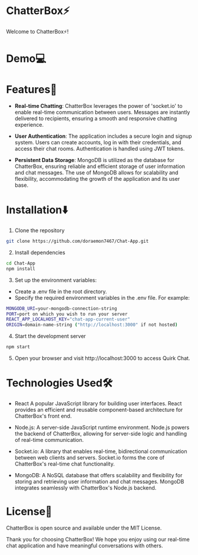 # ChatterBox⚡
Welcome to ChatterBox⚡! 

# Demo💻



# Features💫
- **Real-time Chatting**: ChatterBox leverages the power of 'socket.io' to enable real-time communication between users. Messages are instantly delivered to recipients, ensuring a smooth and responsive chatting experience.

- **User Authentication**: The application includes a secure login and signup system. Users can create accounts, log in with their credentials, and access their chat rooms. Authentication is handled using JWT tokens.

- **Persistent Data Storage**: MongoDB is utilized as the database for ChatterBox, ensuring reliable and efficient storage of user information and chat messages. The use of MongoDB allows for scalability and flexibility, accommodating the growth of the application and its user base.

# Installation⬇️
1. Clone the repository
```bash
git clone https://github.com/doraemon7467/Chat-App.git
```
2. Install dependencies
```bash
cd Chat-App
npm install
```
3. Set up the environment variables:
  - Create a .env file in the root directory.
  - Specify the required environment variables in the .env file. For example:
  ```bash
MONGODB_URI=your-mongodb-connection-string
PORT=port on which you wish to run your server
REACT_APP_LOCALHOST_KEY="chat-app-current-user" 
ORIGIN=domain-name-string ("http://localhost:3000" if not hosted)
```
4. Start the development server
```bash
npm start
```
5. Open your browser and visit http://localhost:3000 to access Quirk Chat.

# Technologies Used🛠️
- React A popular JavaScript library for building user interfaces. React provides an efficient and reusable component-based architecture for ChatterBox's front end.

- Node.js: A server-side JavaScript runtime environment. Node.js powers the backend of ChatterBox, allowing for server-side logic and handling of real-time communication.

- Socket.io: A library that enables real-time, bidirectional communication between web clients and servers. Socket.io forms the core of ChatterBox's real-time chat functionality.

- MongoDB: A NoSQL database that offers scalability and flexibility for storing and retrieving user information and chat messages. MongoDB integrates seamlessly with ChatterBox's Node.js backend.



# License📄
ChatterBox is open source and available under the MIT License.

Thank you for choosing ChatterBox! We hope you enjoy using our real-time chat application and have meaningful conversations with others.


